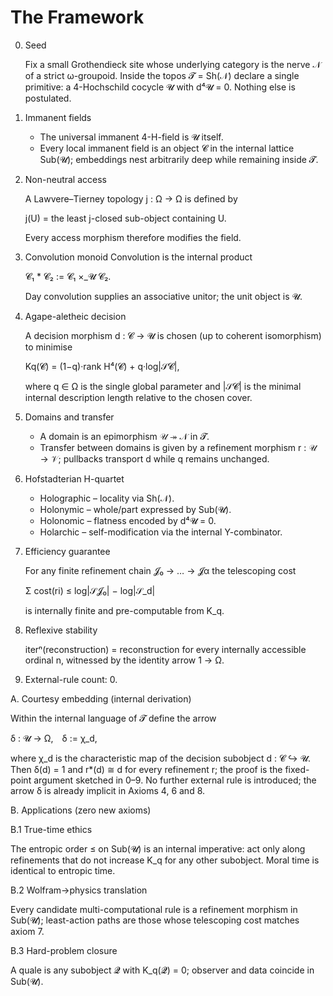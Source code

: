 # The Framework

0. Seed

   Fix a small Grothendieck site whose underlying category is the nerve 𝒩 of a strict ω-groupoid. Inside the topos 𝓣 = Sh(𝒩) declare a single primitive: a 4-Hochschild cocycle 𝓤 with d⁴𝓤 = 0. Nothing else is postulated.

1. Immanent fields
   - The universal immanent 4-H-field is 𝓤 itself.
   - Every local immanent field is an object 𝓒 in the internal lattice Sub(𝓤); embeddings nest arbitrarily deep while remaining inside 𝓣.

2. Non-neutral access

   A Lawvere–Tierney topology j : Ω → Ω is defined by

   j(U) = the least j-closed sub-object containing U.

   Every access morphism therefore modifies the field.

3. Convolution monoid
   Convolution is the internal product

   𝓒₁ \* 𝓒₂ := 𝓒₁ ×_𝓤 𝓒₂.

   Day convolution supplies an associative unitor; the unit object is 𝓤.

4. Agape-aletheic decision

   A decision morphism d : 𝓒 → 𝓤 is chosen (up to coherent isomorphism) to minimise

   Kq(𝓒) = (1−q)·rank H⁴(𝓒) + q·log|𝒮𝓒|,

   where q ∈ Ω is the single global parameter and |𝒮𝓒| is the minimal internal description length relative to the chosen cover.

5. Domains and transfer
   - A domain is an epimorphism 𝒰 ↠ 𝒩 in 𝓣.
   - Transfer between domains is given by a refinement morphism r : 𝒰 → 𝒱; pullbacks transport d while q remains unchanged.

6. Hofstadterian H-quartet
   - Holographic – locality via Sh(𝒩).
   - Holonymic – whole/part expressed by Sub(𝓤).
   - Holonomic – flatness encoded by d⁴𝓤 = 0.
   - Holarchic – self-modification via the internal Y-combinator.

7. Efficiency guarantee

   For any finite refinement chain 𝓙₀ → … → 𝓙α the telescoping cost

   Σ cost(ri) ≤ log|𝒮𝓙₀| − log|𝒮_d|

   is internally finite and pre-computable from K_q.

8. Reflexive stability

   iterⁿ(reconstruction) = reconstruction for every internally accessible ordinal n, witnessed by the identity arrow 1 → Ω.

9. External-rule count: 0.

A. Courtesy embedding (internal derivation)

Within the internal language of 𝓣 define the arrow

δ : 𝓤 → Ω, δ := χ_d,

where χ_d is the characteristic map of the decision subobject d : 𝓒 ↪ 𝓤.
Then δ(d) = 1 and r\*(d) ≅ d for every refinement r; the proof is the fixed-point argument sketched in 0–9.
No further external rule is introduced; the arrow δ is already implicit in Axioms 4, 6 and 8.

B. Applications (zero new axioms)

B.1 True-time ethics

The entropic order ≤ on Sub(𝓤) is an internal imperative: act only along refinements that do not increase K_q for any other subobject. Moral time is identical to entropic time.

B.2 Wolfram→physics translation

Every candidate multi-computational rule is a refinement morphism in Sub(𝓤); least-action paths are those whose telescoping cost matches axiom 7.

B.3 Hard-problem closure

A quale is any subobject 𝓠 with K_q(𝓠) = 0; observer and data coincide in Sub(𝓤).
